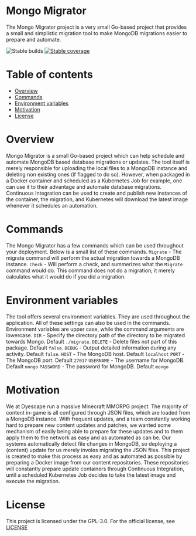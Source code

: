 # Mongo Migrator
The Mongo Migrator project is a very small Go-based project that provides a small and simplistic migration tool to make MongoDB migrations easier to prepare and automate.

![Stable builds](https://travis-ci.com/Dyescape/Mongo-Migrator.svg?branch=master)
[![Stable coverage](https://codecov.io/gh/Dyescape/Mongo-Migrator/branch/master/graph/badge.svg)](https://codecov.io/gh/Dyescape/Mongo-Migrator)



# Table of contents
- [Overview](#overview)
- [Commands](#commands)
- [Environment variables](#environment-variables)
- [Motivation](#motivation)
- [License](#license)

# Overview
Mongo Migrator is a small Go-based project which can help schedule and automate MongoDB based database migrations or updates. The tool itself is merely responsible for uploading the local files to a MongoDB instance and deleting non existing ones (if flagged to do so). However, when packaged in a Docker container and scheduled as a Kubernetes Job for example, one can use it to their advantage and automate database migrations. Continuous Integration can be used to create and publish new instances of the container, the migration, and Kubernetes will download the latest image whenever it schedules an automation.

# Commands
The Mongo Migrator has a few commands which can be used throughout your deployment. Below is a small list of these commands.
`Migrate` - The migrate command will perform the actual migration towards a MongoDB instance.
`Check` - Will perform a check, and summerizes what the `Migrate` command would do. This command does not do a migration; it merely calculates what it would do if you did a migration.

# Environment variables
The tool offers several environment variables. They are used throughout the application. All of these settings can also be used in the commands. Environment variables are upper case, while the command arguments are lowercase.
`DIR` - Specify the directory path of the directory to be migrated towards Mongo. Default `./migrate`.
`DELETE` - Delete files not part of this package. Default `false`.
`DEBUG` - Output detailed information during any activity. Default `false`.
`HOST` - The MongoDB host. Default `localhost`
`PORT` - The MongoDB port. Default `27017`
`USERNAME` - The username for MongoDB. Default `mongo`
`PASSWORD` - The password for MongoDB. Default `mongo`

# Motivation
We at Dyescape run a massive Minecraft MMORPG project. The majority of content in-game is all configured through JSON files, which are loaded from a MongoDB instance. With frequent updates, and a team constantly working hard to prepare new content updates and patches, we wanted some mechanism of easily being able to prepare for these updates and to them apply them to the network as easy and as automated as can be. Our systems automatically detect file changes in MongoDB, so deploying a (content) update for us merely involes migrating the JSON files. This project is created to make this process as easy and as automated as possible by preparing a Docker image from our content repositories. These repositories will constantly prepare update containers through Continuous Integration, until a scheduled Kubernetes Job decides to take the latest image and execute the migration.

# License
This project is licensed under the GPL-3.0. For the official license, see [LICENSE](LICENSE)